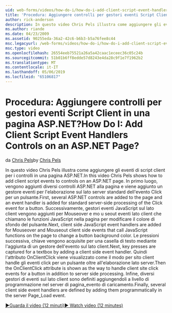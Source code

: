 ```yaml
---
uid: web-forms/videos/how-do-i/how-do-i-add-client-script-event-handlers-controls-on-an-aspnet-page
title: 'Procedura: Aggiungere controlli per gestori eventi Script Client in una pagina ASP.NET? | Microsoft Docs'
author: rick-anderson
description: In questo video Chris Pels illustra come aggiungere gli eventi di script client per i controlli in una pagina ASP.NET. In primo luogo, vengono aggiunti diversi controlli ASP.NET alla pagina e una e...
ms.author: riande
ms.date: 04/23/2009
ms.assetid: 90255eda-36a2-42c6-b6b3-b5a76fee8c44
msc.legacyurl: /web-forms/videos/how-do-i/how-do-i-add-client-script-event-handlers-controls-on-an-aspnet-page
msc.type: video
ms.openlocfilehash: 26554eeb75521a26a5a42caac1eceec36c05c24b
ms.sourcegitcommit: 51b01b6ff8edde57d8243e4da28c9f1e7f1962b2
ms.translationtype: MT
ms.contentlocale: it-IT
ms.lasthandoff: 05/06/2019
ms.locfileid: "65106817"
---
```

# <a name="how-do-i-add-client-script-event-handlers-controls-on-an-aspnet-page"></a><span data-ttu-id="9c23f-105">Procedura: Aggiungere controlli per gestori eventi Script Client in una pagina ASP.NET?</span><span class="sxs-lookup"><span data-stu-id="9c23f-105">How Do I: Add Client Script Event Handlers Controls on an ASP.NET Page?</span></span>

<span data-ttu-id="9c23f-106">da [Chris Pels](https://twitter.com/chrispels)</span><span class="sxs-lookup"><span data-stu-id="9c23f-106">by [Chris Pels](https://twitter.com/chrispels)</span></span>

<span data-ttu-id="9c23f-107">In questo video Chris Pels illustra come aggiungere gli eventi di script client per i controlli in una pagina ASP.NET.</span><span class="sxs-lookup"><span data-stu-id="9c23f-107">In this video Chris Pels shows how to add client script events to controls on an ASP.NET page.</span></span> <span data-ttu-id="9c23f-108">In primo luogo, vengono aggiunti diversi controlli ASP.NET alla pagina e viene aggiunto un gestore eventi per l'elaborazione sul lato server standard dell'evento Click per un pulsante.</span><span class="sxs-lookup"><span data-stu-id="9c23f-108">First, several ASP.NET controls are added to the page and an event handler is added for standard server-side processing of the Click event for a button.</span></span> <span data-ttu-id="9c23f-109">Successivamente, gestori eventi JavaScript sul lato client vengono aggiunti per Mouseover e mo u seout eventi lato client che chiamano le funzioni JavaScript nella pagina per modificare il colore di sfondo del pulsante.</span><span class="sxs-lookup"><span data-stu-id="9c23f-109">Next, client side JavaScript event handlers are added for Mouseover and Mouseout client side events that call JavaScript functions on the page to change a button background color.</span></span> <span data-ttu-id="9c23f-110">Le pressioni successiva, chiave vengono acquisite per una casella di testo mediante l'aggiunta di un gestore dell'evento sul lato client.</span><span class="sxs-lookup"><span data-stu-id="9c23f-110">Next, key presses are captured for a textbox by adding a client side event handler.</span></span> <span data-ttu-id="9c23f-111">Quindi l'attributo OnClientClick viene visualizzato come il modo per sito client handle gli eventi click per un pulsante oltre all'elaborazione lato server.</span><span class="sxs-lookup"><span data-stu-id="9c23f-111">Then the OnClientClick attribute is shown as the way to handle client site click events for a button in addition to server side processing.</span></span> <span data-ttu-id="9c23f-112">Infine, diversi gestori di eventi sul lato client sono definiti aggiungendoli a livello di programmazione nel server di pagina\_evento di caricamento.</span><span class="sxs-lookup"><span data-stu-id="9c23f-112">Finally, several client side event handlers are defined by adding them programmatically in the server Page\_Load event.</span></span>

[<span data-ttu-id="9c23f-113">&#9654;Guarda il video (12 minuti)</span><span class="sxs-lookup"><span data-stu-id="9c23f-113">&#9654; Watch video (12 minutes)</span></span>](https://channel9.msdn.com/Blogs/ASP-NET-Site-Videos/how-do-i-add-client-script-event-handlers-controls-on-an-aspnet-page)
